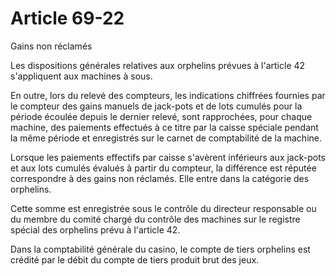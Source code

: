 # Article 69-22

Gains non réclamés

Les dispositions générales relatives aux orphelins prévues à l'article 42 s'appliquent aux machines à sous.

En outre, lors du relevé des compteurs, les indications chiffrées fournies par le compteur des gains manuels de jack-pots et de lots cumulés pour la période écoulée depuis le dernier relevé, sont rapprochées, pour chaque machine, des paiements effectués à ce titre par la caisse spéciale pendant la même période et enregistrés sur le carnet de comptabilité de la machine.

Lorsque les paiements effectifs par caisse s'avèrent inférieurs aux jack-pots et aux lots cumulés évalués à partir du compteur, la différence est réputée correspondre à des gains non réclamés. Elle entre dans la catégorie des orphelins.

Cette somme est enregistrée sous le contrôle du directeur responsable ou du membre du comité chargé du contrôle des machines sur le registre spécial des orphelins prévu à l'article 42.

Dans la comptabilité générale du casino, le compte de tiers orphelins est crédité par le débit du compte de tiers produit brut des jeux.
